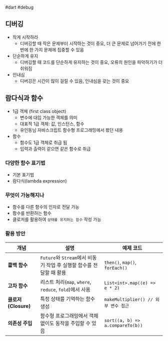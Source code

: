 #dart #debug

## 디버깅
- 작게 시작하라
	- 디버깅할 때 작은 문제부터 시작하는 것이 중요, 더 큰 문제로 넘어가기 전에 한 번에 한 가지 문제에 집중할 수 있음
- 단순하게 유지
	- 디버깅할 때 코드를 단순하게 유지하는 것이 중요, 오류의 원인을 파악하기가 더 쉬워짐
- 인내심
	- 디버깅은 시간이 많이 걸릴 수 있음, 인내심을 갖는 것이 중요

## 람다식과 함수
- 1급 객체 (first class object)
	- 변수에 대입 가능한 객체를 의미
	- 대표적 1급 객체: 값, 인스턴스, 함수
	- 유인동님 자바스크립트 함수형 프로그래밍에서 봤던 내용
- 함수
	- 함수도 1급 객체로 취급 됨
	- 입력과 출력이 같으면 같은 함수로 취급

### 다양한 함수 표기법
- 기본 표기법
- 람다식(lambda expression)

### 무엇이 가능해지나
- 함수를 다른 함수의 인자로 전달 가능
- 함수를 반환하는 함수
- 클로저를 활용하여 `상태를 유지하는 함수` 작성 가능

### 활용 방안
| 개념               | 설명                                             | 예제 코드                            |
| ---------------- | ---------------------------------------------- | -------------------------------- |
| **콜백 함수**        | `Future`와 `Stream`에서 비동기 작업 후 실행할 함수를 전달할 때 활용 | `then()`, `map()`, `forEach()`   |
| **고차 함수**        | 리스트 처리(`map`, `where`, `reduce`, `fold`)에서 사용  | `List<int>.map((e) => e * 2)`    |
| **클로저(Closure)** | 특정 상태를 기억하는 함수 생성                              | `makeMultiplier() // 외부 변수 접근`   |
| **의존성 주입**       | 함수형 프로그래밍에서 객체 없이도 동작을 주입할 수 있음                | `sort((a, b) => a.compareTo(b))` |
